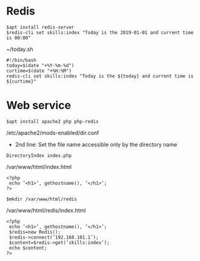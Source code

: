 # Redis
```
$apt install redis-server
$redis-cli set skills:index "Today is the 2019-01-01 and current time is 00:00"
```
~/today.sh
```
#!/bin/bash
today=$(date "+%Y-%m-%d")
curtime=$(date "+%H:%M")
redis-cli set skills:index "Today is the ${today} and current time is ${curtime}"
```
# Web service
```
$apt install apache2 php php-redis
```

/etc/apache2/mods-enabled/dir.conf
- 2nd line: Set the file name accessible only by the directory name
```
DirectoryIndex index.php
```

/var/www/html/index.html
```
<?php
 echo ’<h1>’, gethostname(), ’</h1>’;
?>
```

```
$mkdir /var/www/html/redis
```
/var/www/html/redis/index.html
```
<?php
 echo ’<h1>’, gethostname(), ’</h1>’;
 $redis=new Redis();
 $redis->connect(’192.168.101.1’);
 $content=$redis->get(’skills:index’);
 echo $content;
?>
```
